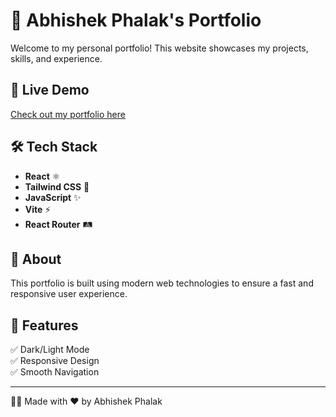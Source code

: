 # 🚀 Abhishek Phalak's Portfolio

Welcome to my personal portfolio! This website showcases my projects, skills, and experience.

## 🔗 Live Demo
[Check out my portfolio here](https://portfolio-k7ro0jq5p-abhishek-phalaks-projects-3aa1ee08.vercel.app/)

## 🛠 Tech Stack
- **React** ⚛️  
- **Tailwind CSS** 🎨  
- **JavaScript** ✨  
- **Vite** ⚡  
- **React Router** 🛤  

## 📜 About  
This portfolio is built using modern web technologies to ensure a fast and responsive user experience.  

## 📌 Features
✅ Dark/Light Mode  
✅ Responsive Design  
✅ Smooth Navigation  

---
👨‍💻 Made with ❤️ by Abhishek Phalak

